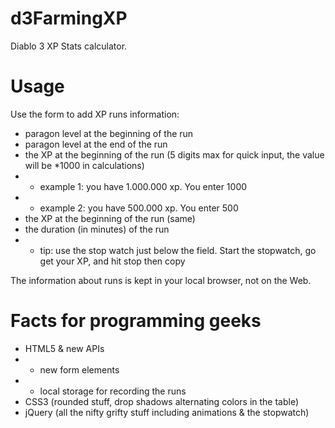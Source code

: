 d3FarmingXP
===========

Diablo 3 XP Stats calculator.

# Usage
Use the form to add XP runs information:
* paragon level at the beginning of the run
* paragon level at the end of the run
* the XP at the beginning of the run (5 digits max for quick input, the value will be *1000 in calculations)
* * example 1: you have 1.000.000 xp. You enter 1000
* * example 2: you have 500.000 xp. You enter 500
* the XP at the beginning of the run (same)
* the duration (in minutes) of the run
* * tip: use the stop watch just below the field. Start the stopwatch, go get your XP, and hit stop then copy

The information about runs is kept in your local browser, not on the Web.


# Facts for programming geeks
* HTML5 & new APIs
* * new form elements
* * local storage for recording the runs
* CSS3 (rounded stuff, drop shadows alternating colors in the table)
* jQuery (all the nifty grifty stuff including animations & the stopwatch)